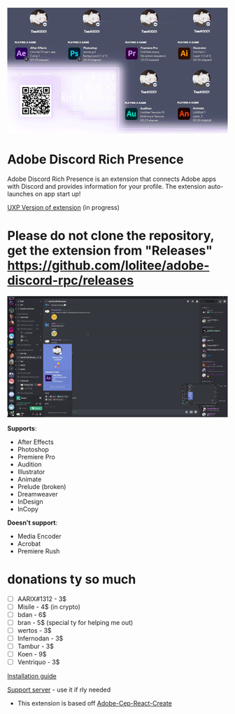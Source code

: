 ![](demo/demo.gif)
# Adobe Discord Rich Presence

Adobe Discord Rich Presence is an extension that connects Adobe apps with Discord and provides information for your profile. The extension auto-launches on app start up!

[UXP Version of extension](https://github.com/teeteeteeteetee/adobe-discord-rpc-uxp) (in progress)
# Please do not clone the repository, get the extension from "Releases" https://github.com/lolitee/adobe-discord-rpc/releases

![](demo/preview.gif)

**Supports**:
- After Effects
- Photoshop
- Premiere Pro
- Audition
- Illustrator
- Animate 
- Prelude (broken)
- Dreamweaver 
- InDesign
- InCopy

**Doesn't support**:
- Media Encoder
- Acrobat
- Premiere Rush

# donations ty so much
- [ ] AARIX#1312 - 3$
- [ ] Misile - 4$ (in crypto)
- [ ] bdan - 6$ 
- [ ] bran - 5$ (special ty for helping me out)
- [ ] wertos - 3$
- [ ] Infernodan - 3$ 
- [ ] Tambur - 3$
- [ ] Koen - 9$
- [ ] Ventriquo - 3$

[Installation guide](https://github.com/teeteeteeteetee/adobe-discord-rpc/blob/master/GUIDE.md)

[Support server](https://discord.gg/RGtxbuFtzb) - use it if rly needed

- This extension is based off [Adobe-Cep-React-Create](https://github.com/HendrixString/adobe-cep-react-create)
